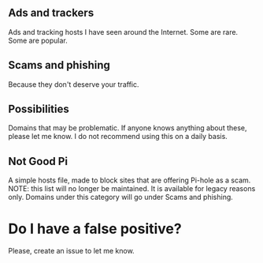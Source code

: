 ## Ads and trackers
Ads and tracking hosts I have seen around the Internet. Some are rare. Some are popular.

## Scams and phishing
Because they don't deserve your traffic.

## Possibilities
Domains that may be problematic. If anyone knows anything about these, please let me know. I do not recommend using this on a daily basis.

## Not Good Pi
A simple hosts file, made to block sites that are offering Pi-hole as a scam. NOTE: this list will no longer be maintained. It is available for legacy reasons only. Domains under this category will go under Scams and phishing.


# Do I have a false positive?
Please, create an issue to let me know.
